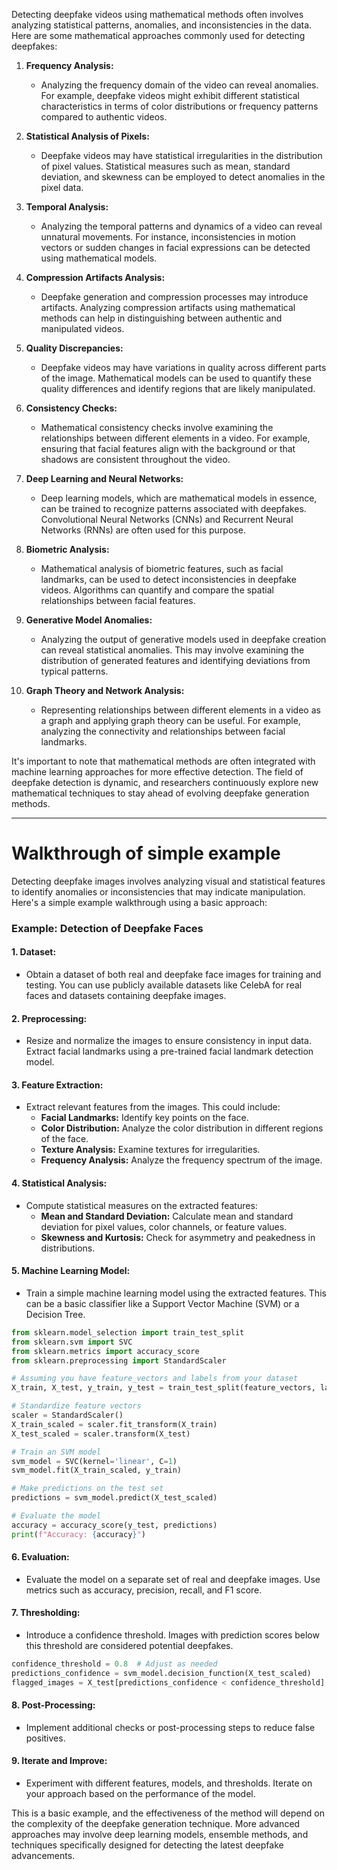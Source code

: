Detecting deepfake videos using mathematical methods often involves analyzing statistical patterns, anomalies, and inconsistencies in the data. Here are some mathematical approaches commonly used for detecting deepfakes:

1. **Frequency Analysis:**
   - Analyzing the frequency domain of the video can reveal anomalies. For example, deepfake videos might exhibit different statistical characteristics in terms of color distributions or frequency patterns compared to authentic videos.

2. **Statistical Analysis of Pixels:**
   - Deepfake videos may have statistical irregularities in the distribution of pixel values. Statistical measures such as mean, standard deviation, and skewness can be employed to detect anomalies in the pixel data.

3. **Temporal Analysis:**
   - Analyzing the temporal patterns and dynamics of a video can reveal unnatural movements. For instance, inconsistencies in motion vectors or sudden changes in facial expressions can be detected using mathematical models.

4. **Compression Artifacts Analysis:**
   - Deepfake generation and compression processes may introduce artifacts. Analyzing compression artifacts using mathematical methods can help in distinguishing between authentic and manipulated videos.

5. **Quality Discrepancies:**
   - Deepfake videos may have variations in quality across different parts of the image. Mathematical models can be used to quantify these quality differences and identify regions that are likely manipulated.

6. **Consistency Checks:**
   - Mathematical consistency checks involve examining the relationships between different elements in a video. For example, ensuring that facial features align with the background or that shadows are consistent throughout the video.

7. **Deep Learning and Neural Networks:**
   - Deep learning models, which are mathematical models in essence, can be trained to recognize patterns associated with deepfakes. Convolutional Neural Networks (CNNs) and Recurrent Neural Networks (RNNs) are often used for this purpose.

8. **Biometric Analysis:**
   - Mathematical analysis of biometric features, such as facial landmarks, can be used to detect inconsistencies in deepfake videos. Algorithms can quantify and compare the spatial relationships between facial features.

9. **Generative Model Anomalies:**
   - Analyzing the output of generative models used in deepfake creation can reveal statistical anomalies. This may involve examining the distribution of generated features and identifying deviations from typical patterns.

10. **Graph Theory and Network Analysis:**
    - Representing relationships between different elements in a video as a graph and applying graph theory can be useful. For example, analyzing the connectivity and relationships between facial landmarks.

It's important to note that mathematical methods are often integrated with machine learning approaches for more effective detection. The field of deepfake detection is dynamic, and researchers continuously explore new mathematical techniques to stay ahead of evolving deepfake generation methods.

-----
# Walkthrough of simple example

Detecting deepfake images involves analyzing visual and statistical features to identify anomalies or inconsistencies that may indicate manipulation. Here's a simple example walkthrough using a basic approach:

### Example: Detection of Deepfake Faces

#### 1. **Dataset:**
   - Obtain a dataset of both real and deepfake face images for training and testing. You can use publicly available datasets like CelebA for real faces and datasets containing deepfake images.

#### 2. **Preprocessing:**
   - Resize and normalize the images to ensure consistency in input data. Extract facial landmarks using a pre-trained facial landmark detection model.

#### 3. **Feature Extraction:**
   - Extract relevant features from the images. This could include:
      - **Facial Landmarks:** Identify key points on the face.
      - **Color Distribution:** Analyze the color distribution in different regions of the face.
      - **Texture Analysis:** Examine textures for irregularities.
      - **Frequency Analysis:** Analyze the frequency spectrum of the image.

#### 4. **Statistical Analysis:**
   - Compute statistical measures on the extracted features:
      - **Mean and Standard Deviation:** Calculate mean and standard deviation for pixel values, color channels, or feature values.
      - **Skewness and Kurtosis:** Check for asymmetry and peakedness in distributions.

#### 5. **Machine Learning Model:**
   - Train a simple machine learning model using the extracted features. This can be a basic classifier like a Support Vector Machine (SVM) or a Decision Tree.

   ```python
   from sklearn.model_selection import train_test_split
   from sklearn.svm import SVC
   from sklearn.metrics import accuracy_score
   from sklearn.preprocessing import StandardScaler

   # Assuming you have feature_vectors and labels from your dataset
   X_train, X_test, y_train, y_test = train_test_split(feature_vectors, labels, test_size=0.2, random_state=42)

   # Standardize feature vectors
   scaler = StandardScaler()
   X_train_scaled = scaler.fit_transform(X_train)
   X_test_scaled = scaler.transform(X_test)

   # Train an SVM model
   svm_model = SVC(kernel='linear', C=1)
   svm_model.fit(X_train_scaled, y_train)

   # Make predictions on the test set
   predictions = svm_model.predict(X_test_scaled)

   # Evaluate the model
   accuracy = accuracy_score(y_test, predictions)
   print(f"Accuracy: {accuracy}")
   ```

#### 6. **Evaluation:**
   - Evaluate the model on a separate set of real and deepfake images. Use metrics such as accuracy, precision, recall, and F1 score.

#### 7. **Thresholding:**
   - Introduce a confidence threshold. Images with prediction scores below this threshold are considered potential deepfakes.

   ```python
   confidence_threshold = 0.8  # Adjust as needed
   predictions_confidence = svm_model.decision_function(X_test_scaled)
   flagged_images = X_test[predictions_confidence < confidence_threshold]
   ```

#### 8. **Post-Processing:**
   - Implement additional checks or post-processing steps to reduce false positives.

#### 9. **Iterate and Improve:**
   - Experiment with different features, models, and thresholds. Iterate on your approach based on the performance of the model.

This is a basic example, and the effectiveness of the method will depend on the complexity of the deepfake generation technique. More advanced approaches may involve deep learning models, ensemble methods, and techniques specifically designed for detecting the latest deepfake advancements.